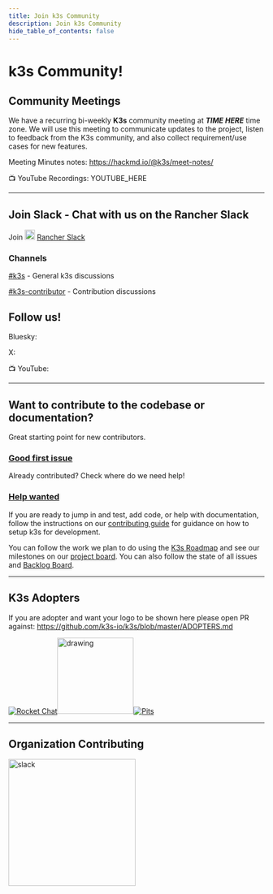 ```yaml
---
title: Join k3s Community
description: Join k3s Community
hide_table_of_contents: false   
---
```


# **k3s** Community!

## Community Meetings 

We have a recurring bi-weekly **K3s** community meeting at ___TIME HERE___ time zone. We will use this meeting to communicate updates to the project, listen to feedback from the K3s community, and also collect requirement/use cases for new features.

Meeting Minutes notes: https://hackmd.io/@k3s/meet-notes/

📺 YouTube Recordings: YOUTUBE_HERE

---

## Join Slack - Chat with us on the Rancher Slack


Join <a href="https://slack.rancher.io"><img src="https://a.slack-edge.com/fd21de4/marketing/img/nav/logo.svg" alt="slack" width="20"/></a>  [Rancher Slack](https://slack.rancher.io/)


### Channels

[#k3s](https://rancher-users.slack.com/archives/CGGQEHPPW) - General k3s discussions

[#k3s-contributor](https://rancher-users.slack.com/archives/CGXR87T8B) - Contribution discussions

## Follow us!
Bluesky:

X:

📺 YouTube:

---
## Want to contribute to the codebase or documentation?

Great starting point for new contributors.
### [Good first issue](https://github.com/k3s-io/k3s/labels/kind%2Fgood-first-issue)

Already contributed? Check where do we need help!
### [Help wanted](https://github.com/k3s-io/k3s/labels/kind%2Fhelp-wanted)


If you are ready to jump in and test, add code, or help with documentation, follow the instructions on our [contributing guide](https://github.com/k3s-io/k3s/blob/master/CONTRIBUTING.md) for guidance on how to setup k3s for development.

You can follow the work we plan to do using the [K3s Roadmap](https://github.com/k3s-io/k3s/blob/master/ROADMAP.md) and see our milestones on our [project board](projectbohttps://github.com/orgs/k3s-io/projects/6ard). You can also follow the state of all issues and [Backlog Board](https://github.com/orgs/k3s-io/projects/5).

---

## K3s Adopters

If you are adopter and want your logo to be shown here please open PR against: https://github.com/k3s-io/k3s/blob/master/ADOPTERS.md

[![Rocket Chat](https://cdn.prod.website-files.com/611a19b9853b7414a0f6b3f6/611bbb87319adfd903b90f24_logoRC.svg)](https://www.rocket.chat/)<a href="[default.asp](https://ayedo.de/)"><img src="https://ayedo.de/ayedo-logo-color.png" alt="drawing" width="150"/></a>[![Pits](https://www.pitsdatarecovery.com/wp-content/uploads/2024/08/PITS-logo_v2.svg)](https://www.pitsdatarecovery.com/)

---

## Organization Contributing
<a href="https://opensource.suse.com/"><img src="https://storage-us-gcs.bfldr.com/rt34bfbxpqh4mchnbhtfhq75/v/1230606427/original/SUSE_Logo-hor_L_Green-pos_sRGB.jpg?Expires=1742300189&KeyName=gcs-bfldr-prod&Signature=bXqJBONsCT5fX037q6yt-0GuNJk=" alt="slack" width="250"/></a>